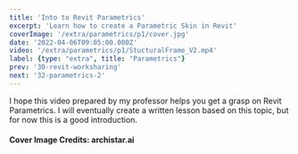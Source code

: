```yaml
---
title: 'Into to Revit Parametrics'
excerpt: 'Learn how to create a Parametric Skin in Revit'
coverImage: '/extra/parametrics/p1/cover.jpg'
date: '2022-04-06T09:05:00.000Z'
video: '/extra/parametrics/p1/StucturalFrame_V2.mp4'
label: {type: "extra", title: "Parametrics"}
prev: '30-revit-worksharing'
next: '32-parametrics-2'
---
```


I hope this video prepared by my professor helps you get a grasp on Revit Parametrics. I will eventually create a written lesson based on this topic, but for now this is a good introduction.

#### Cover Image Credits: archistar.ai